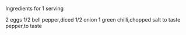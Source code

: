 Ingredients
for 1 serving

2 eggs
1/2 bell pepper,diced
1/2 onion
1 green chilli,chopped
salt to taste
pepper,to taste